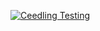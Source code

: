 [![Ceedling Testing](https://github.com/miriamortegabustos/lsel2024-18/actions/workflows/ceedling-test.yaml/badge.svg)](https://github.com/miriamortegabustos/lsel2024-18/actions/workflows/ceedling-test.yaml)
